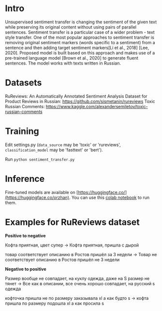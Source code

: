 # Intro

Unsupervised sentiment transfer is changing the sentiment of the given text while preserving its original content without using pairs of parallel sentences. Sentiment transfer is a particular case of a wider problem - text style transfer. One of the most popular approaches to sentiment transfer is removing original sentiment markers (words specific to a sentiment) from a sentence and then adding target sentiment markers[Li et al., 2018] [Lee, 2020]. Proposed model is built based on this approach and makes use of a pre-trained language model [Brown et al., 2020] to generate fluent sentences. The model works with texts written in Russian.

# Datasets

RuReviews: An Automatically Annotated Sentiment Analysis Dataset for Product Reviews in Russian: https://github.com/sismetanin/rureviews
Toxic Russian Comments: https://www.kaggle.com/alexandersemiletov/toxic-russian-comments

# Training

Edit settings.py (`data_source` may be 'toxic' or 'rureviews', `classification_model` may be 'fasttext' or 'bert'). 

Run `python sentiment_transfer.py`

# Inference

Fine-tuned models are available on [https://huggingface.co/](https://huggingface.co/orzhan). You can use this [colab notebook](https://www.google.com) to run them.

# Examples for RuReviews dataset

**Positive to negative**

Кофта приятная, цвет супер → Кофта приятная, пришла с дырой

товар соответствует описанию в Ростов пришёл за 3 недели → Товар не соответствует описанию в Ростов пришёл не 3 недели

**Negative to positive**

Размер вообще не совпадает, на куклу одежда, даже на S размер не тянет → Все как в описании, все очень хорошо совпадает, на русский s одежда

кофточка пришла не по размеру заказывала хl а как будто s → кофта пришла по размеру подошла хl а как просила s